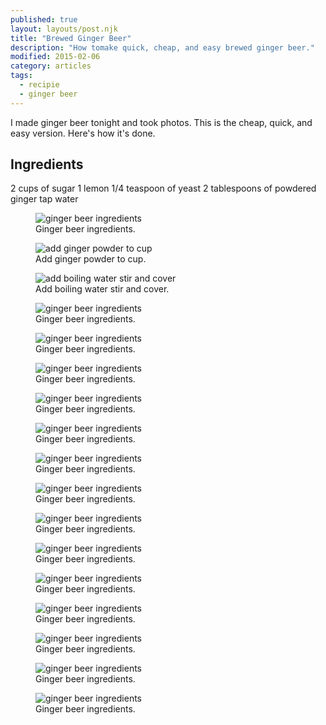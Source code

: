 ```yaml
---
published: true
layout: layouts/post.njk
title: "Brewed Ginger Beer"
description: "How tomake quick, cheap, and easy brewed ginger beer."
modified: 2015-02-06
category: articles
tags:
  - recipie
  - ginger beer
---
```


I made ginger beer tonight and took photos. This is the cheap, quick, and easy version.
Here's how it's done.

## Ingredients
2 cups of sugar
1 lemon
1/4 teaspoon of yeast
2 tablespoons of powdered ginger
tap water

<figure>
	<img src="/images/photos/ginger-beer1.jpg" alt="ginger beer ingredients">
	<figcaption>Ginger beer ingredients.</figcaption>
</figure>

<figure>
	<img src="/images/photos/ginger-beer2.jpg" alt="add ginger powder to cup">
	<figcaption>Add ginger powder to cup.</figcaption>
</figure>

<figure>
	<img src="/images/photos/ginger-beer3.jpg" alt="add boiling water stir and cover">
	<figcaption>Add boiling water stir and cover.</figcaption>
</figure>

<figure>
	<img href="/images/photos/ginger-beer4.jpg" alt="ginger beer ingredients">
	<figcaption>Ginger beer ingredients.</figcaption>
</figure>

<figure>
	<img src="/images/photos/ginger-beer5.jpg" alt="ginger beer ingredients">
	<figcaption>Ginger beer ingredients.</figcaption>
</figure>

<figure>
	<img src="/images/photos/ginger-beer6.jpg" alt="ginger beer ingredients">
	<figcaption>Ginger beer ingredients.</figcaption>
</figure>

<figure>
	<img src="/images/photos/ginger-beer7.jpg" alt="ginger beer ingredients">
	<figcaption>Ginger beer ingredients.</figcaption>
</figure>

<figure>
	<img href="/images/photos/ginger-beer8.jpg" alt="ginger beer ingredients">
	<figcaption>Ginger beer ingredients.</figcaption>
</figure>

<figure>
	<img src="/images/photos/ginger-beer9.jpg" alt="ginger beer ingredients">
	<figcaption>Ginger beer ingredients.</figcaption>
</figure>

<figure>
	<img src="/images/photos/ginger-beer10.jpg" alt="ginger beer ingredients">
	<figcaption>Ginger beer ingredients.</figcaption>
</figure>

<figure>
	<img src="/images/photos/ginger-beer11.jpg" alt="ginger beer ingredients">
	<figcaption>Ginger beer ingredients.</figcaption>
</figure>

<figure>
	<img src="/images/photos/ginger-beer12.jpg" alt="ginger beer ingredients">
	<figcaption>Ginger beer ingredients.</figcaption>
</figure>

<figure>
	<img src="/images/photos/ginger-beer13.jpg" alt="ginger beer ingredients">
	<figcaption>Ginger beer ingredients.</figcaption>
</figure>

<figure>
	<img src="/images/photos/ginger-beer14.jpg" alt="ginger beer ingredients">
	<figcaption>Ginger beer ingredients.</figcaption>
</figure>

<figure>
	<img src="/images/photos/ginger-beer15.jpg" alt="ginger beer ingredients">
	<figcaption>Ginger beer ingredients.</figcaption>
</figure>

<figure>
	<img href="/images/photos/ginger-beer16.jpg" alt="ginger beer ingredients">
	<figcaption>Ginger beer ingredients.</figcaption>
</figure>

<figure>
	<img src="/images/photos/ginger-beer17.jpg" alt="ginger beer ingredients">
	<figcaption>Ginger beer ingredients.</figcaption>
</figure>




